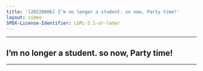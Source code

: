 ```yaml
---
title: '[20220806] I’m no longer a student. so now, Party time!'
layout: video
SPDX-License-Identifier: LGPL-2.1-or-later
---
```


---

## I’m no longer a student. so now, Party time!

<div class="container">
  <video-js id="my-video" class="vjs-fluid vjs-layout-medium" controls preload="auto" poster="https://cdn.discordapp.com/attachments/1083515523846914179/1084309412669308968/20220806.jpg">
    <source src="https://xx58j-my.sharepoint.com/:v:/g/personal/peekaboo_xx58j_onmicrosoft_com/EZOQPKpLgRhBgPiJVrwpQEMBkX1r0zGuznM7muqthwPDsw?download=1" type="video/mp4"/>
  </video-js>
</div>

---
